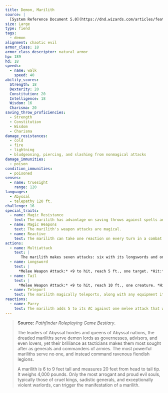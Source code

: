```yaml
---
title: Demon, Marilith
source: |
  [System Reference Document 5.0](https://dnd.wizards.com/articles/features/systems-reference-document-srd)
size: Large
type: fiend
tags:
  - demon
alignment: chaotic evil
armor_class: 18
armor_class_descriptor: natural armor
hp: 189
hd: 18
speeds:
  - name: walk
    speed: 40
ability_scores:
  Strength: 18
  Dexterity: 20
  Constitution: 20
  Intelligence: 18
  Wisdom: 16
  Charisma: 20
saving_throw_proficiencies:
  - Strength
  - Constitution
  - Wisdom
  - Charisma
damage_resistances:
  - cold
  - fire
  - lightning
  - bludgeoning, piercing, and slashing from nonmagical attacks
damage_immunities:
  - poison
condition_immunities:
  - poisoned
senses:
  - name: truesight
    range: 120
languages:
  - Abyssal
  - telepathy 120 ft.
challenge: 16
special_traits:
  - name: Magic Resistance
    text: The marilith has advantage on saving throws against spells and other magical effects.
  - name: Magic Weapons
    text: The marilith's weapon attacks are magical.
  - name: Reactive
    text: The marilith can take one reaction on every turn in a combat.
actions:
  - name: Multiattack
    text: |
       The marilith makes seven attacks: six with its longswords and one with its tail.
  - name: Longsword
    text: |
      *Melee Weapon Attack:* +9 to hit, reach 5 ft., one target. *Hit:* 13 (2d8 + 4) slashing damage.
  - name: Tail
    text: |
      *Melee Weapon Attack:* +9 to hit, reach 10 ft., one creature. *Hit:* 15 (2d10 + 4) bludgeoning damage. If the target is Medium or smaller, it is grappled (escape DC  19). Until this grapple ends, the target is restrained, the marilith can automatically hit the target with its tail, and the marilith can't make tail attacks against other targets.
  - name: Teleport
    text: The marilith magically teleports, along with any equipment it is wearing or carrying, up to 120 feet to an unoccupied space it can see.
reactions:
  - name: Parry
    text: The marilith adds 5 to its AC against one melee attack that would hit it. To do so, the marilith must see the attacker and be wielding a melee weapon.
---
```


> **Source:** *Pathfinder Roleplaying Game Bestiary*.
>
> The leaders of Abyssal hordes and queens of Abyssal nations, the dreaded mariliths serve demon lords as governesses, advisors, and even lovers, yet their brilliance as tacticians makes them most sought after as generals and commanders of armies. The most powerful mariliths serve no one, and instead command ravenous fiendish legions.
>
> A marilith is 6 to 9 feet tall and measures 20 feet from head to tail tip. It weighs 4,000 pounds. Only the most arrogant and proud evil souls, typically those of cruel kings, sadistic generals, and exceptionally violent warlords, can trigger the manifestation of a marilith.
